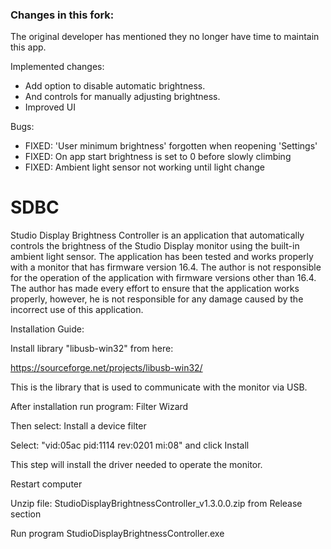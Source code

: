 ### Changes in this fork:
The original developer has mentioned they no longer have time to maintain this app.

Implemented changes:
- Add option to disable automatic brightness.
- And controls for manually adjusting brightness.
- Improved UI

Bugs:
- FIXED: 'User minimum brightness' forgotten when reopening 'Settings'
- FIXED: On app start brightness is set to 0 before slowly climbing
- FIXED: Ambient light sensor not working until light change


# SDBC
Studio Display Brightness Controller is an application that automatically controls the brightness of the Studio Display monitor using the built-in ambient light sensor. The application has been tested and works properly with a monitor that has firmware version 16.4. The author is not responsible for the operation of the application with firmware versions other than 16.4. The author has made every effort to ensure that the application works properly, however, he is not responsible for any damage caused by the incorrect use of this application.


Installation Guide:

Install library "libusb-win32" from here:

https://sourceforge.net/projects/libusb-win32/

This is the library that is used to communicate with the monitor via USB.


After installation run program: Filter Wizard

Then select: Install a device filter

Select: "vid:05ac pid:1114 rev:0201 mi:08" and click Install

This step will install the driver needed to operate the monitor.


Restart computer


Unzip file: StudioDisplayBrightnessController_v1.3.0.0.zip from Release section

Run program StudioDisplayBrightnessController.exe


